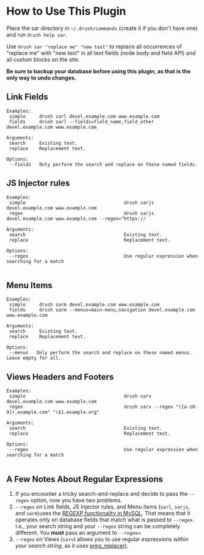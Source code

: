# How to Use This Plugin

Place the sar directory in `~/.drush/commands` (create it if you don't have one)
and run `drush help sar`.

Use `drush sar "replace me" "new text"` to replace all occurrences of
"replace me" with "new text" in all text fields (node body and field API) and
all custom blocks on the site.

**Be sure to backup your database before using this plugin, as that is the
only way to undo changes.**

## Link Fields

```
Examples:
 simple     drush sarl devel.example.com www.example.com
 fields     drush sarl --fields=field_name,field_other devel.example.com www.example.com

Arguments:
 search     Existing text.
 replace    Replacement text.

Options:
 --fields   Only perform the search and replace on these named fields.
```

## JS Injector rules

```
Examples:
 simple                                    drush sarjs devel.example.com www.example.com                   
 regex                                     drush sarjs devel.example.com www.example.com --regex=^https://

Arguments:
 search                                    Existing text.    
 replace                                   Replacement text.

Options:
 --regex                                   Use regular expression when searching for a match
 
```
 
## Menu Items

```
Examples:
 simple     drush sarm devel.example.com www.example.com
 fields     drush sarm --menus=main-menu,navigation devel.example.com www.example.com

Arguments:
 search     Existing text.
 replace    Replacement text.

Options:
 --menus   Only perform the search and replace on these named menus. Leave empty for all.
```

## Views Headers and Footers

```
Examples:
 simple                                    drush sarv devel.example.com www.example.com                  
 regex                                     drush sarv --regex "([a-z0-9]).example.com" "\$1.example.org"

Arguments:
 search                                    Existing text.    
 replace                                   Replacement text.

Options:
 --regex                                   Use regular expression when searching for a match
 
```

## A Few Notes About Regular Expressions

1. If you encounter a tricky search-and-replace and decide to pass the `--regex` option, now you have two problems.
2. `--regex` on Link fields, JS Injector rules, and Menu items (`sarl`, `sarjs`, and `sarm`)uses the [REGEXP functionality in MySQL](https://dev.mysql.com/doc/refman/8.0/en/regexp.html). That means that it operates only on database fields that match what is passed to `--regex`. I.e., your search string and your `--regex` string can be completely different. You **must** pass an argument to `--regex=`.
3. `--regex` on Views (`sarv`) allows you to use regular expressions *within your search string*, as it uses [preg_replace()](https://secure.php.net/manual/en/function.preg-replace.php).